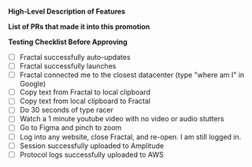 **High-Level Description of Features**


**List of PRs that made it into this promotion**


**Testing Checklist Before Approving**

- [ ] Fractal successfully auto-updates
- [ ] Fractal successfully launches
- [ ] Fractal connected me to the closest datacenter (type "where am I" in Google)
- [ ] Copy text from Fractal to local clipboard
- [ ] Copy text from local clipboard to Fractal
- [ ] Do 30 seconds of type racer
- [ ] Watch a 1 minute youtube video with no video or audio stutters
- [ ] Go to Figma and pinch to zoom
- [ ] Log into any website, close Fractal, and re-open. I am still logged in.
- [ ] Session successfully uploaded to Amplitude
- [ ] Protocol logs successfully uploaded to AWS

